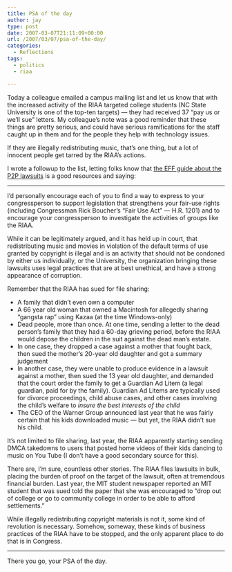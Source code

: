 ```yaml
---
title: PSA of the day
author: jay
type: post
date: 2007-03-07T21:11:09+00:00
url: /2007/03/07/psa-of-the-day/
categories:
  - Reflections
tags:
  - politics
  - riaa

---
```

Today a colleague emailed a campus mailing list and let us know that with the increased activity of the RIAA targeted college students (NC State University is one of the top-ten targets) — they had received 37 “pay us or we’ll sue” letters. My colleague’s note was a good reminder that these things are pretty serious, and could have serious ramifications for the staff caught up in them and for the people they help with technology issues.

If they are illegally redistributing music, that’s one thing, but a lot of innocent people get tarred by the RIAA’s actions.

I wrote a followup to the list, letting folks know that [the EFF guide about the P2P lawsuits][1] is a good resources and saying:

* * *

I’d personally encourage each of you to find a way to express to your congressperson to support legislation that strengthens your fair-use rights (including Congressman Rick Boucher’s “Fair Use Act” — H.R. 1201) and to encourage your congressperson to investigate the activities of groups like the RIAA.

While it can be legitimately argued, and it has held up in court, that redistributing music and movies in violation of the default terms of use granted by copyright is illegal and is an activity that should not be condoned by either us individually, or the University, the organization bringing these lawsuits uses legal practices that are at best unethical, and have a strong appearance of corruption.

Remember that the RIAA has sued for file sharing:

  * A family that didn’t even own a computer
  * A 66 year old woman that owned a Macintosh for allegedly sharing “gangsta rap” using Kazaa (at the time Windows-only)
  * Dead people, more than once. At one time, sending a letter to the dead person’s family that they had a 60-day grieving period, before the RIAA would depose the children in the suit against the dead man’s estate.
  * In one case, they dropped a case against a mother that fought back, then sued the mother’s 20-year old daughter and got a summary judgement
  * In another case, they were unable to produce evidence in a lawsuit against a mother, then sued the 13 year old daughter, and demanded that the court order the family to get a Guardian Ad Litem (a legal guardian, paid for by the family). Guardian Ad Litems are typically used for divorce proceedings, child abuse cases, and other cases involving the child’s welfare to _insure the best interests of the child_
  * The CEO of the Warner Group announced last year that he was fairly certain that his kids downloaded music — but yet, the RIAA didn’t sue his child.

It’s not limited to file sharing, last year, the RIAA apparently starting sending DMCA takedowns to users that posted home videos of their kids dancing to music on You Tube (I don’t have a good secondary source for this).

There are, I’m sure, countless other stories. The RIAA files lawsuits in bulk, placing the burden of proof on the target of the lawsuit, often at tremendous financial burden. Last year, the MIT student newspaper reported an MIT student that was sued told the paper that she was encouraged to “drop out of college or go to community college in order to be able to afford settlements.”

While illegally redistributing copyright materials is not it, some kind of revolution is necessary. Somehow, someway, these kinds of business practices of the RIAA have to be stopped, and the only apparent place to do that is in Congress.

* * *

There you go, your PSA of the day.

 [1]: http://www.eff.org/IP/P2P/howto-notgetsued.php